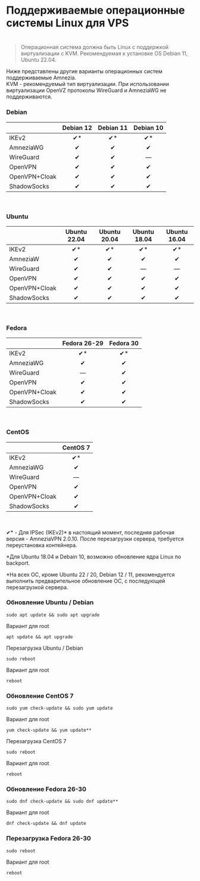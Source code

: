 
# Поддерживаемые операционные системы Linux для VPS   

# 
 
> Операционная система должна быть Linux с поддержкой виртуализации с KVM.
> Рекомендуемая к установке OS Debian 11, Ubuntu 22.04. 

Ниже представлены другие варианты операционных систем поддерживаемые Amnezia. \
KVM - рекомендуемый тип виртуализации. При использовании виртуализации OpenVZ протоколы WireGuard и AmneziaWG не поддерживаются. 


### Debian

|               | Debian 12 | Debian 11 | Debian 10 |  
|---------------|:---------:|:---------:|:---------:|
| IKEv2         |    ✔*     |    ✔*     |    ✔*     |  
| AmneziaWG     |     ✔     |     ✔     |     ✔     |  
| WireGuard     |     ✔     |     ✔     |     —     |  
| OpenVPN       |     ✔     |     ✔     |     ✔     | 
| OpenVPN+Cloak |     ✔     |     ✔     |     ✔     |
| ShadowSocks   |     ✔     |     ✔     |     ✔     |

&nbsp;

### Ubuntu

|               | Ubuntu 22.04 | Ubuntu 20.04  | Ubuntu 18.04  | Ubuntu 16.04 |
|---------------|:------------:|:-------------:|:-------------:|:------------:|
| IKEv2         |      ✔*      |      ✔*       |      ✔*       |      ✔*      |
| AmneziaW      |      ✔       |       ✔       |       ✔       |      ✔       |
| WireGuard     |      ✔       |       ✔       |       —       |      —       |
| OpenVPN       |      ✔       |       ✔       |       ✔       |      ✔       |
| OpenVPN+Cloak |      ✔       |       ✔       |       ✔       |      ✔       |
| ShadowSocks   |      ✔       |       ✔       |       ✔       |      ✔       |

&nbsp;



### Fedora

|               | Fedora 26-29 | Fedora 30 |  
|---------------|:------------:|:---------:|
| IKEv2         |      ✔*      |    ✔*     |  
| AmneziaWG     |      ✔       |     ✔     |  
| WireGuard     |      —       |     ✔     |  
| OpenVPN       |      ✔       |     ✔     | 
| OpenVPN+Cloak |      ✔       |     ✔     |
| ShadowSocks   |      ✔       |     ✔     |

&nbsp;

### CentOS

|               | CentOS 7 |  
|---------------|:--------:|
| IKEv2         |    ✔*    |  
| AmneziaWG     |    ✔     |  
| WireGuard     |    —     |  
| OpenVPN       |    ✔     | 
| OpenVPN+Cloak |    ✔     |
| ShadowSocks   |    ✔     |

&nbsp;

✔* - Для IPSec (IKEv2)* в настоящий момент, последняя рабочая версия - AmneziaVPN 2.0.10. После перезагрузки сервера, требуется переустановка контейнера. 

*Для Ubuntu 18.04 и Debain 10, возможно обновление ядра Linux по backport.

*На всех ОС, кроме Ubuntu 22 / 20, Debian 12 / 11, рекомендуется выполнить предварительное обновление ОС, с последующей перезагрузкой сервера.

### Обновление Ubuntu / Debian
~~~
sudo apt update && sudo apt upgrade
~~~
Вариант для root
~~~
apt update && apt upgrade
~~~
Перезагрузка Ubuntu / Debian 
~~~
sudo reboot
~~~
Вариант для root 
~~~
reboot
~~~
### Обновление CentOS 7
~~~
sudo yum check-update && sudo yum update
~~~

Вариант для root 
~~~  
yum check-update && yum update**
~~~
 Перезагрузка CentOS 7
~~~  
sudo reboot
~~~  

Вариант для root
~~~  
reboot
~~~
### Обновление Fedora 26-30
~~~
sudo dnf check-update && sudo dnf update**
~~~
Вариант для root  

~~~
dnf check-update && dnf update
~~~
### Перезагрузка Fedora 26-30
~~~
sudo reboot
~~~
Вариант для root
~~~
reboot
~~~
[about-int-link]: /about
[FAQ]: ../faq 
[телеграм чат]: https://t.me/amnezia_vpn
[другим разделам инструкции]:  ../instructions
[AmneziaWG]: https://github.com/amnezia-vpn/amnezia-wg
[Для Android]: https://github.com/amnezia-vpn/awg-android
[Для Windows]: https://github.com/amnezia-vpn/awg-windows
[Для MacOS и IOS]: https://github.com/amnezia-vpn/awg-apple
[Для Wireguard]: https://github.com/amnezia-vpn/amnezia-wg-tools
[WireGuard-Go]: https://github.com/WireGuard/wireguard-go




















